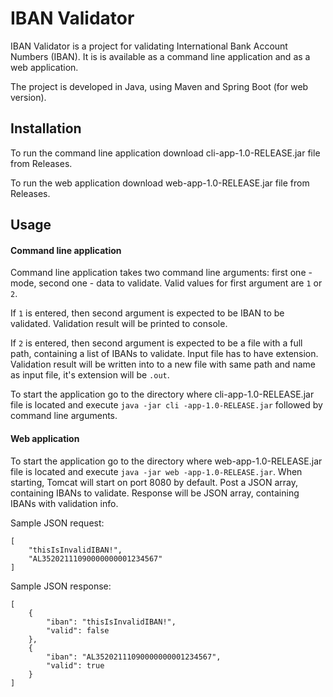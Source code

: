 # IBAN Validator

IBAN Validator is a project for validating International Bank Account Numbers (IBAN). It is is available as a command
 line application and as a web application.

The project is developed in Java, using Maven and Spring Boot (for web version).

## Installation

To run the command line application download cli-app-1.0-RELEASE.jar file from Releases.

To run the web application download web-app-1.0-RELEASE.jar file from Releases.

## Usage

#### Command line application
Command line application takes two command line arguments: first one - mode, second one - data to validate.
Valid values for first argument are `1` or `2`.

If `1` is entered, then second argument is expected to be IBAN to be validated. Validation result will be printed to
console.

If `2` is entered, then second argument is expected to be a file with a full path, containing a list of IBANs to
validate. Input file has to have extension. Validation result will be written into to a new file with same path and name as input file, it's extension
 will be `.out`.
 
To start the application go to the directory where cli-app-1.0-RELEASE.jar file is located and execute `java -jar cli
-app-1.0-RELEASE.jar` followed by command line arguments.

#### Web application
To start the application go to the directory where web-app-1.0-RELEASE.jar file is located and execute `java -jar web
-app-1.0-RELEASE.jar`. When starting, Tomcat will start on port 8080 by default. Post a JSON array, containing IBANs
to validate. Response will be JSON array, containing IBANs with validation info.

Sample JSON request:
```
[
 	"thisIsInvalidIBAN!",
 	"AL35202111090000000001234567"
]
```
Sample JSON response:
```
[
    {
        "iban": "thisIsInvalidIBAN!",
        "valid": false
    },
    {
        "iban": "AL35202111090000000001234567",
        "valid": true
    }
]
```

